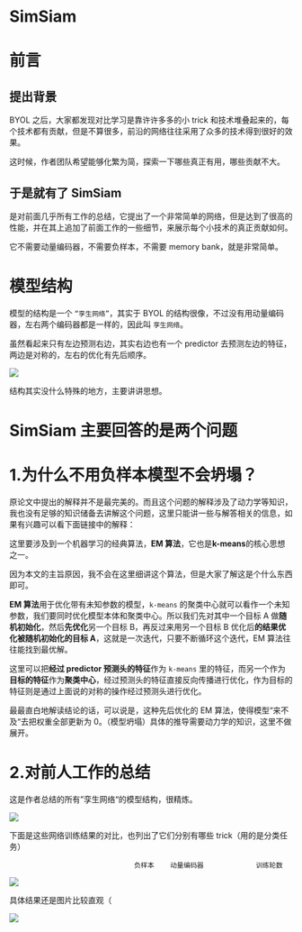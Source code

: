 # SimSiam

# 前言

## 提出背景

BYOL 之后，大家都发现对比学习是靠许许多多的小 trick 和技术堆叠起来的，每个技术都有贡献，但是不算很多，前沿的网络往往采用了众多的技术得到很好的效果。

这时候，作者团队希望能够化繁为简，探索一下哪些真正有用，哪些贡献不大。

## 于是就有了 SimSiam

是对前面几乎所有工作的总结，它提出了一个非常简单的网络，但是达到了很高的性能，并在其上追加了前面工作的一些细节，来展示每个小技术的真正贡献如何。

它不需要动量编码器，不需要负样本，不需要 memory bank，就是非常简单。

# 模型结构

模型的结构是一个 `“孪生网络”`，其实于 BYOL 的结构很像，不过没有用动量编码器，左右两个编码器都是一样的，因此叫 `孪生网络`。

虽然看起来只有左边预测右边，其实右边也有一个 predictor 去预测左边的特征，两边是对称的，左右的优化有先后顺序。

![](https://cdn.xyxsw.site/boxcnWk5QzvbsSNlyV4B7SMt5zb.png)

结构其实没什么特殊的地方，主要讲讲思想。

# SimSiam 主要回答的是两个问题

# 1.为什么不用负样本模型不会坍塌？

原论文中提出的解释并不是最完美的。而且这个问题的解释涉及了动力学等知识，我也没有足够的知识储备去讲解这个问题，这里只能讲一些与解答相关的信息，如果有兴趣可以看下面链接中的解释：

这里要涉及到一个机器学习的经典算法，<strong>EM 算法</strong>，它也是<strong>k-means</strong>的核心思想之一。

因为本文的主旨原因，我不会在这里细讲这个算法，但是大家了解这是个什么东西即可。

<strong>EM 算法</strong>用于优化带有未知参数的模型，`k-means` 的聚类中心就可以看作一个未知参数，我们要同时优化模型本体和聚类中心。所以我们先对其中一个目标 A 做<strong>随机初始化</strong>，然后<strong>先优化</strong>另一个目标 B，再反过来用另一个目标 B 优化后<strong>的结果优化被随机初始化的目标 A</strong>，这就是一次迭代，只要不断循环这个迭代，EM 算法往往能找到最优解。

这里可以把<strong>经过 predictor 预测头的特征</strong>作为 `k-means` 里的特征，而另一个作为<strong>目标的特征</strong>作为<strong>聚类中心</strong>，经过预测头的特征直接反向传播进行优化，作为目标的特征则是通过上面说的对称的操作经过预测头进行优化。

最最直白地解读结论的话，可以说是，这种先后优化的 EM 算法，使得模型“来不及“去把权重全部更新为 0。（模型坍塌）具体的推导需要动力学的知识，这里不做展开。

# 2.对前人工作的总结

这是作者总结的所有”孪生网络“的模型结构，很精炼。

![](https://cdn.xyxsw.site/boxcn8OWwnN8ae2vUVttqlu5O8e.png)

下面是这些网络训练结果的对比，也列出了它们分别有哪些 trick（用的是分类任务）

                                   负样本    动量编码器             训练轮数 


![](https://cdn.xyxsw.site/boxcn3uizAKNhAxQryOwvHxFSDb.png)

具体结果还是图片比较直观（

![](https://cdn.xyxsw.site/boxcnqdfrOIxim4wBayDDBitHCd.png)
